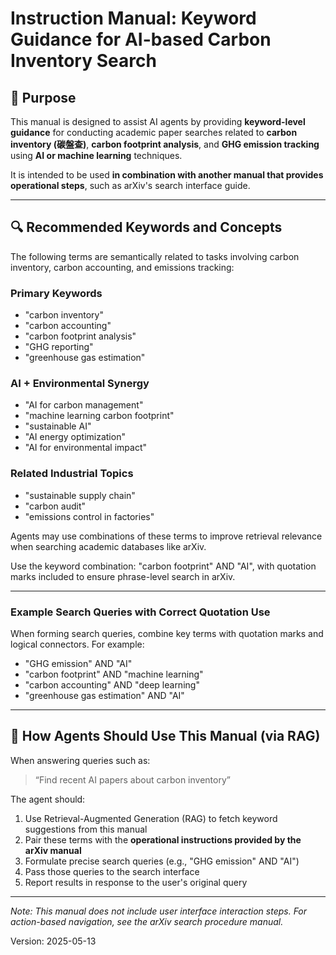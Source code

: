 # Instruction Manual: Keyword Guidance for AI-based Carbon Inventory Search

## 🎯 Purpose

This manual is designed to assist AI agents by providing **keyword-level guidance** for conducting academic paper searches related to **carbon inventory (碳盤查)**, **carbon footprint analysis**, and **GHG emission tracking** using **AI or machine learning** techniques.

It is intended to be used **in combination with another manual that provides operational steps**, such as arXiv's search interface guide.

---

## 🔍 Recommended Keywords and Concepts

The following terms are semantically related to tasks involving carbon inventory, carbon accounting, and emissions tracking:

### Primary Keywords
- "carbon inventory"
- "carbon accounting"
- "carbon footprint analysis"
- "GHG reporting"
- "greenhouse gas estimation"

### AI + Environmental Synergy
- "AI for carbon management"
- "machine learning carbon footprint"
- "sustainable AI"
- "AI energy optimization"
- "AI for environmental impact"

### Related Industrial Topics
- "sustainable supply chain"
- "carbon audit"
- "emissions control in factories"

Agents may use combinations of these terms to improve retrieval relevance when searching academic databases like arXiv.

Use the keyword combination: "carbon footprint" AND "AI", with quotation marks included to ensure phrase-level search in arXiv.

---

### Example Search Queries with Correct Quotation Use

When forming search queries, combine key terms with quotation marks and logical connectors. For example:

- "GHG emission" AND "AI"
- "carbon footprint" AND "machine learning"
- "carbon accounting" AND "deep learning"
- "greenhouse gas estimation" AND "AI"

---

## 🤖 How Agents Should Use This Manual (via RAG)

When answering queries such as:

> “Find recent AI papers about carbon inventory”

The agent should:
1. Use Retrieval-Augmented Generation (RAG) to fetch keyword suggestions from this manual
2. Pair these terms with the **operational instructions provided by the arXiv manual**
3. Formulate precise search queries (e.g., "GHG emission" AND "AI")
4. Pass those queries to the search interface
5. Report results in response to the user's original query

---

*Note: This manual does not include user interface interaction steps. For action-based navigation, see the arXiv search procedure manual.*

Version: 2025-05-13

